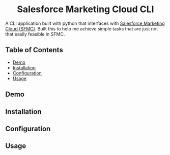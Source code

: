 <h1 align="center">Salesforce Marketing Cloud CLI</h1>

A CLI application built with python that interfaces with [Salesforce Marketing Cloud (SFMC)](https://www.salesforce.com/products/marketing-cloud/overview/). Built this to help me achieve simple tasks that are just not that easily feasible in SFMC.

## Table of Contents
* [Demo](#demo)
* [Installation](#installation)
* [Configuration](#configuration)
* [Usage](#usage)

## Demo

## Installation

## Configuration

## Usage
